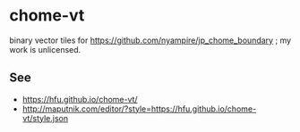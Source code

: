 # chome-vt
binary vector tiles for https://github.com/nyampire/jp_chome_boundary ; my work is unlicensed.

## See
- https://hfu.github.io/chome-vt/
- http://maputnik.com/editor/?style=https://hfu.github.io/chome-vt/style.json
